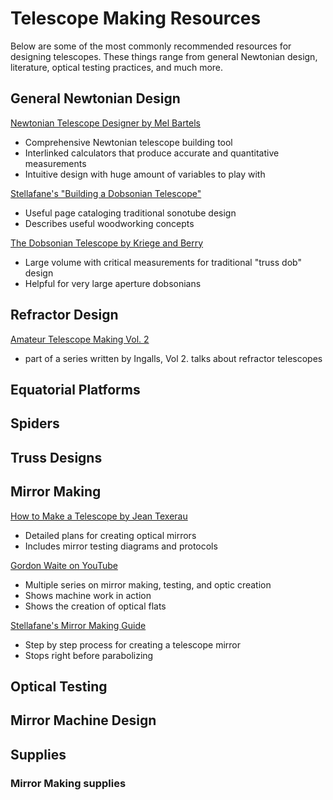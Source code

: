 # Telescope Making Resources

Below are some of the most commonly recommended resources for designing telescopes. These things range from general Newtonian design, literature, optical testing practices, and much more.

## General Newtonian Design

[Newtonian Telescope Designer by Mel Bartels](https://)

- Comprehensive Newtonian telescope building tool
- Interlinked calculators that produce accurate and quantitative measurements
- Intuitive design with huge amount of variables to play with

[Stellafane's "Building a Dobsonian Telescope"](https://stellafane.org/tm/dob/index.html)

- Useful page cataloging traditional sonotube design
- Describes useful woodworking concepts

[The Dobsonian Telescope by Kriege and Berry](https://shopatsky.com/products/dobsonian-telescope?variant=40765870178456)

- Large volume with critical measurements for traditional "truss dob" design
- Helpful for very large aperture dobsonians

## Refractor Design

[Amateur Telescope Making Vol. 2](https://shopatsky.com/products/amateur-telescope-making-vol-2)

- part of a series written by Ingalls, Vol 2. talks about refractor telescopes

## Equatorial Platforms

## Spiders

## Truss Designs

## Mirror Making

[How to Make a Telescope by Jean Texerau](https://shopatsky.com/products/how-to-make-a-telescope-2nd-ed?variant=40766495359128)

- Detailed plans for creating optical mirrors
- Includes mirror testing diagrams and protocols

[Gordon Waite on YouTube](https://www.youtube.com/@GordonWaite)

- Multiple series on mirror making, testing, and optic creation
- Shows machine work in action
- Shows the creation of optical flats

[Stellafane's Mirror Making Guide](https://stellafane.org/tm/atm/index.html)

- Step by step process for creating a telescope mirror
- Stops right before parabolizing

## Optical Testing

## Mirror Machine Design

## Supplies

### Mirror Making supplies
